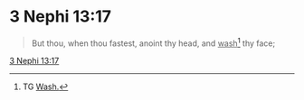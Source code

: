 # 3 Nephi 13:17

> But thou, when thou fastest, anoint thy head, and <u>wash</u>[^a] thy face;

[3 Nephi 13:17](https://www.churchofjesuschrist.org/study/scriptures/bofm/3-ne/13?lang=eng&id=p17#p17)


[^a]: TG [Wash.](https://www.churchofjesuschrist.org/study/scriptures/tg/wash?lang=eng)
